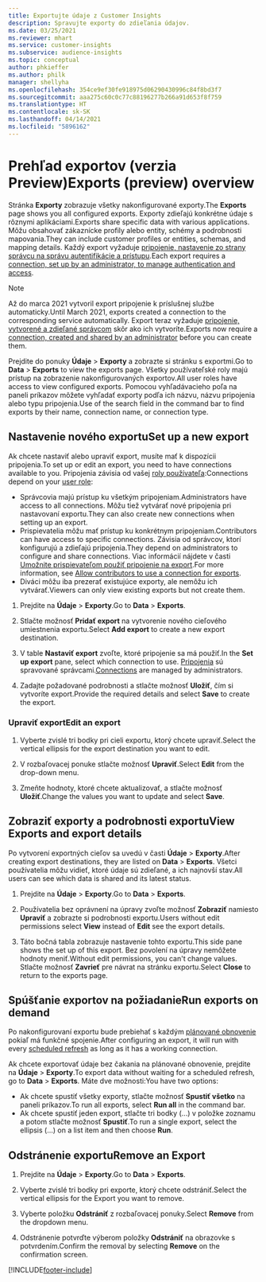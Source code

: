 ```yaml
---
title: Exportujte údaje z Customer Insights
description: Spravujte exporty do zdieľania údajov.
ms.date: 03/25/2021
ms.reviewer: mhart
ms.service: customer-insights
ms.subservice: audience-insights
ms.topic: conceptual
author: phkieffer
ms.author: philk
manager: shellyha
ms.openlocfilehash: 354ce9ef30fe918975d06290430996c84f8bd3f7
ms.sourcegitcommit: aaa275c60c0c77c88196277b266a91d653f8f759
ms.translationtype: HT
ms.contentlocale: sk-SK
ms.lasthandoff: 04/14/2021
ms.locfileid: "5896162"
---
```

# <a name="exports-preview-overview"></a><span data-ttu-id="d757d-103">Prehľad exportov (verzia Preview)</span><span class="sxs-lookup"><span data-stu-id="d757d-103">Exports (preview) overview</span></span>

<span data-ttu-id="d757d-104">Stránka **Exporty** zobrazuje všetky nakonfigurované exporty.</span><span class="sxs-lookup"><span data-stu-id="d757d-104">The **Exports** page shows you all configured exports.</span></span> <span data-ttu-id="d757d-105">Exporty zdieľajú konkrétne údaje s rôznymi aplikáciami.</span><span class="sxs-lookup"><span data-stu-id="d757d-105">Exports share specific data with various applications.</span></span> <span data-ttu-id="d757d-106">Môžu obsahovať zákaznícke profily alebo entity, schémy a podrobnosti mapovania.</span><span class="sxs-lookup"><span data-stu-id="d757d-106">They can include customer profiles or entities, schemas, and mapping details.</span></span> <span data-ttu-id="d757d-107">Každý export vyžaduje [pripojenie, nastavenie zo strany správcu na správu autentifikácie a prístupu](connections.md).</span><span class="sxs-lookup"><span data-stu-id="d757d-107">Each export requires a [connection, set up by an administrator, to manage authentication and access](connections.md).</span></span>

> [!NOTE]
> <span data-ttu-id="d757d-108">Až do marca 2021 vytvoril export pripojenie k príslušnej službe automaticky.</span><span class="sxs-lookup"><span data-stu-id="d757d-108">Until March 2021, exports created a connection to the corresponding service automatically.</span></span> <span data-ttu-id="d757d-109">Export teraz vyžaduje [pripojenie, vytvorené a zdieľané správcom](connections.md) skôr ako ich vytvoríte.</span><span class="sxs-lookup"><span data-stu-id="d757d-109">Exports now require a [connection, created and shared by an administrator](connections.md) before you can create them.</span></span>

<span data-ttu-id="d757d-110">Prejdite do ponuky **Údaje** > **Exporty** a zobrazte si stránku s exportmi.</span><span class="sxs-lookup"><span data-stu-id="d757d-110">Go to **Data** > **Exports** to view the exports page.</span></span> <span data-ttu-id="d757d-111">Všetky používateľské roly majú prístup na zobrazenie nakonfigurovaných exportov.</span><span class="sxs-lookup"><span data-stu-id="d757d-111">All user roles have access to view configured exports.</span></span> <span data-ttu-id="d757d-112">Pomocou vyhľadávacieho poľa na paneli príkazov môžete vyhľadať exporty podľa ich názvu, názvu pripojenia alebo typu pripojenia.</span><span class="sxs-lookup"><span data-stu-id="d757d-112">Use of the search field in the command bar to find exports by their name, connection name, or connection type.</span></span>

## <a name="set-up-a-new-export"></a><span data-ttu-id="d757d-113">Nastavenie nového exportu</span><span class="sxs-lookup"><span data-stu-id="d757d-113">Set up a new export</span></span>

<span data-ttu-id="d757d-114">Ak chcete nastaviť alebo upraviť export, musíte mať k dispozícii pripojenia.</span><span class="sxs-lookup"><span data-stu-id="d757d-114">To set up or edit an export, you need to have connections available to you.</span></span> <span data-ttu-id="d757d-115">Pripojenia závisia od vašej [roly používateľa](permissions.md):</span><span class="sxs-lookup"><span data-stu-id="d757d-115">Connections depend on your [user role](permissions.md):</span></span>
- <span data-ttu-id="d757d-116">Správcovia majú prístup ku všetkým pripojeniam.</span><span class="sxs-lookup"><span data-stu-id="d757d-116">Administrators have access to all connections.</span></span> <span data-ttu-id="d757d-117">Môžu tiež vytvárať nové pripojenia pri nastavovaní exportu.</span><span class="sxs-lookup"><span data-stu-id="d757d-117">They can also create new connections when setting up an export.</span></span>
- <span data-ttu-id="d757d-118">Prispievatelia môžu mať prístup ku konkrétnym pripojeniam.</span><span class="sxs-lookup"><span data-stu-id="d757d-118">Contributors can have access to specific connections.</span></span> <span data-ttu-id="d757d-119">Závisia od správcov, ktorí konfigurujú a zdieľajú pripojenia.</span><span class="sxs-lookup"><span data-stu-id="d757d-119">They depend on administrators to configure and share connections.</span></span> <span data-ttu-id="d757d-120">Viac informácií nájdete v časti [Umožnite prispievateľom použiť pripojenie na export](connections.md#allow-contributors-to-use-a-connection-for-exports).</span><span class="sxs-lookup"><span data-stu-id="d757d-120">For more information, see [Allow contributors to use a connection for exports](connections.md#allow-contributors-to-use-a-connection-for-exports).</span></span>
- <span data-ttu-id="d757d-121">Diváci môžu iba prezerať existujúce exporty, ale nemôžu ich vytvárať.</span><span class="sxs-lookup"><span data-stu-id="d757d-121">Viewers can only view existing exports but not create them.</span></span>

1. <span data-ttu-id="d757d-122">Prejdite na **Údaje** > **Exporty**.</span><span class="sxs-lookup"><span data-stu-id="d757d-122">Go to **Data** > **Exports**.</span></span>

1. <span data-ttu-id="d757d-123">Stlačte možnosť **Pridať export** na vytvorenie nového cieľového umiestnenia exportu.</span><span class="sxs-lookup"><span data-stu-id="d757d-123">Select **Add export** to create a new export destination.</span></span>

1. <span data-ttu-id="d757d-124">V table **Nastaviť export** zvoľte, ktoré pripojenie sa má použiť.</span><span class="sxs-lookup"><span data-stu-id="d757d-124">In the **Set up export** pane, select which connection to use.</span></span> <span data-ttu-id="d757d-125">[Pripojenia](connections.md) sú spravované správcami.</span><span class="sxs-lookup"><span data-stu-id="d757d-125">[Connections](connections.md) are managed by administrators.</span></span> 

1. <span data-ttu-id="d757d-126">Zadajte požadované podrobnosti a stlačte možnosť **Uložiť**, čím si vytvoríte export.</span><span class="sxs-lookup"><span data-stu-id="d757d-126">Provide the required details and select **Save** to create the export.</span></span>

### <a name="edit-an-export"></a><span data-ttu-id="d757d-127">Upraviť export</span><span class="sxs-lookup"><span data-stu-id="d757d-127">Edit an export</span></span>

1. <span data-ttu-id="d757d-128">Vyberte zvislé tri bodky pri cieli exportu, ktorý chcete upraviť.</span><span class="sxs-lookup"><span data-stu-id="d757d-128">Select the vertical ellipsis for the export destination you want to edit.</span></span>

1. <span data-ttu-id="d757d-129">V rozbaľovacej ponuke stlačte možnosť **Upraviť**.</span><span class="sxs-lookup"><span data-stu-id="d757d-129">Select **Edit** from the drop-down menu.</span></span>

1. <span data-ttu-id="d757d-130">Zmeňte hodnoty, ktoré chcete aktualizovať, a stlačte možnosť **Uložiť**.</span><span class="sxs-lookup"><span data-stu-id="d757d-130">Change the values you want to update and select **Save**.</span></span>

## <a name="view-exports-and-export-details"></a><span data-ttu-id="d757d-131">Zobraziť exporty a podrobnosti exportu</span><span class="sxs-lookup"><span data-stu-id="d757d-131">View Exports and export details</span></span>

<span data-ttu-id="d757d-132">Po vytvorení exportných cieľov sa uvedú v časti **Údaje** > **Exporty**.</span><span class="sxs-lookup"><span data-stu-id="d757d-132">After creating export destinations, they are listed on **Data** > **Exports**.</span></span> <span data-ttu-id="d757d-133">Všetci používatelia môžu vidieť, ktoré údaje sú zdieľané, a ich najnovší stav.</span><span class="sxs-lookup"><span data-stu-id="d757d-133">All users can see which data is shared and its latest status.</span></span>

1. <span data-ttu-id="d757d-134">Prejdite na **Údaje** > **Exporty**.</span><span class="sxs-lookup"><span data-stu-id="d757d-134">Go to **Data** > **Exports**.</span></span>

1. <span data-ttu-id="d757d-135">Používatelia bez oprávnení na úpravy zvoľte možnosť **Zobraziť** namiesto **Upraviť** a zobrazte si podrobnosti exportu.</span><span class="sxs-lookup"><span data-stu-id="d757d-135">Users without edit permissions select **View** instead of **Edit** see the export details.</span></span>

1. <span data-ttu-id="d757d-136">Táto bočná tabla zobrazuje nastavenie tohto exportu.</span><span class="sxs-lookup"><span data-stu-id="d757d-136">This side pane shows the set up of this export.</span></span> <span data-ttu-id="d757d-137">Bez povolení na úpravy nemôžete hodnoty meniť.</span><span class="sxs-lookup"><span data-stu-id="d757d-137">Without edit permissions, you can't change values.</span></span> <span data-ttu-id="d757d-138">Stlačte možnosť **Zavrieť** pre návrat na stránku exportu.</span><span class="sxs-lookup"><span data-stu-id="d757d-138">Select **Close** to return to the exports page.</span></span>

## <a name="run-exports-on-demand"></a><span data-ttu-id="d757d-139">Spúšťanie exportov na požiadanie</span><span class="sxs-lookup"><span data-stu-id="d757d-139">Run exports on demand</span></span>

<span data-ttu-id="d757d-140">Po nakonfigurovaní exportu bude prebiehať s každým [plánované obnovenie](system.md#schedule-tab) pokiaľ má funkčné spojenie.</span><span class="sxs-lookup"><span data-stu-id="d757d-140">After configuring an export, it will run with every [scheduled refresh](system.md#schedule-tab) as long as it has a working connection.</span></span>

<span data-ttu-id="d757d-141">Ak chcete exportovať údaje bez čakania na plánované obnovenie, prejdite na **Údaje** > **Exporty**.</span><span class="sxs-lookup"><span data-stu-id="d757d-141">To export data without waiting for a scheduled refresh, go to **Data** > **Exports**.</span></span> <span data-ttu-id="d757d-142">Máte dve možnosti:</span><span class="sxs-lookup"><span data-stu-id="d757d-142">You have two options:</span></span>

- <span data-ttu-id="d757d-143">Ak chcete spustiť všetky exporty, stlačte možnosť **Spustiť všetko** na paneli príkazov.</span><span class="sxs-lookup"><span data-stu-id="d757d-143">To run all exports, select **Run all** in the command bar.</span></span> 
- <span data-ttu-id="d757d-144">Ak chcete spustiť jeden export, stlačte tri bodky (...) v položke zoznamu a potom stlačte možnosť **Spustiť**.</span><span class="sxs-lookup"><span data-stu-id="d757d-144">To run a single export, select the ellipsis (...) on a list item and then choose **Run**.</span></span>

## <a name="remove-an-export"></a><span data-ttu-id="d757d-145">Odstránenie exportu</span><span class="sxs-lookup"><span data-stu-id="d757d-145">Remove an Export</span></span>

1. <span data-ttu-id="d757d-146">Prejdite na **Údaje** > **Exporty**.</span><span class="sxs-lookup"><span data-stu-id="d757d-146">Go to **Data** > **Exports**.</span></span>

1. <span data-ttu-id="d757d-147">Vyberte zvislé tri bodky pri exporte, ktorý chcete odstrániť.</span><span class="sxs-lookup"><span data-stu-id="d757d-147">Select the vertical ellipsis for the Export you want to remove.</span></span>

1. <span data-ttu-id="d757d-148">Vyberte položku **Odstrániť** z rozbaľovacej ponuky.</span><span class="sxs-lookup"><span data-stu-id="d757d-148">Select **Remove** from the dropdown menu.</span></span>

1. <span data-ttu-id="d757d-149">Odstránenie potvrďte výberom položky **Odstrániť** na obrazovke s potvrdením.</span><span class="sxs-lookup"><span data-stu-id="d757d-149">Confirm the removal by selecting **Remove** on the confirmation screen.</span></span>


[!INCLUDE[footer-include](../includes/footer-banner.md)]

